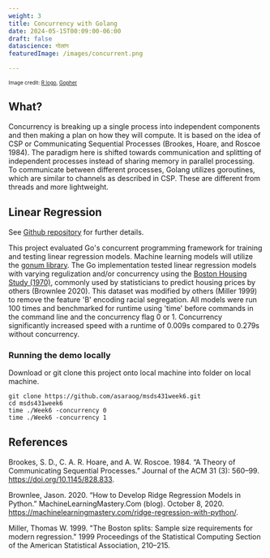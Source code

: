 ```yaml
---
weight: 3
title: Concurrency with Golang
date: 2024-05-15T00:09:00-06:00
draft: false
datascience: गोलांग
featuredImage: /images/concurrent.png

---
```

<font size="1"> Image credit: [R logo](https://www.r-project.org/logo/), [Gopher](https://go.dev/doc/gopher/README) </font>

## What?

Concurrency is breaking up a single process into independent components and then making a plan on how they will compute. It is based on the idea of CSP or Communicating Sequential Processes (Brookes, Hoare, and Roscoe 1984). The paradigm here is shifted towards communication and splitting of independent processes instead of sharing memory in parallel processing. To communicate between different processes, Golang utilizes goroutines, which are similar to channels as described in CSP. These are different from threads and more lightweight.

## Linear Regression
See [Github repository](https://github.com/asaraog/msds431week6) for further details.

This project evaluated Go's concurrent programming framework for training and testing linear regression models. Machine learning models will utilize the [gonum library](https://pkg.go.dev/gonum.org/v1/gonum). The Go implementation tested linear regression models with varying regulization and/or concurrency using the [Boston Housing Study (1970)](http://lib.stat.cmu.edu/datasets/boston), commonly used by statisticians to predict housing prices by others (Brownlee 2020). This dataset was modified by others (Miller 1999) to remove the feature 'B' encoding racial segregation. All models were run 100 times and benchmarked for runtime using 'time' before commands in the command line and the concurrency flag 0 or 1. Concurrency significantly increased speed with a runtime of 0.009s compared to 0.279s without concurrency.

### Running the demo locally

Download or git clone this project onto local machine into folder on local machine.
```
git clone https://github.com/asaraog/msds431week6.git
cd msds431week6
time ./Week6 -concurrency 0
time ./Week6 -concurrency 1

```

## References

Brookes, S. D., C. A. R. Hoare, and A. W. Roscoe. 1984. “A Theory of Communicating Sequential Processes.” Journal of the ACM 31 (3): 560–99. https://doi.org/10.1145/828.833.

Brownlee, Jason. 2020. “How to Develop Ridge Regression Models in Python.” MachineLearningMastery.Com (blog). October 8, 2020. https://machinelearningmastery.com/ridge-regression-with-python/.

Miller, Thomas W. 1999. "The Boston splits: Sample size requirements for modern regression." 1999 Proceedings of the Statistical Computing Section of the American Statistical Association, 210–215.

